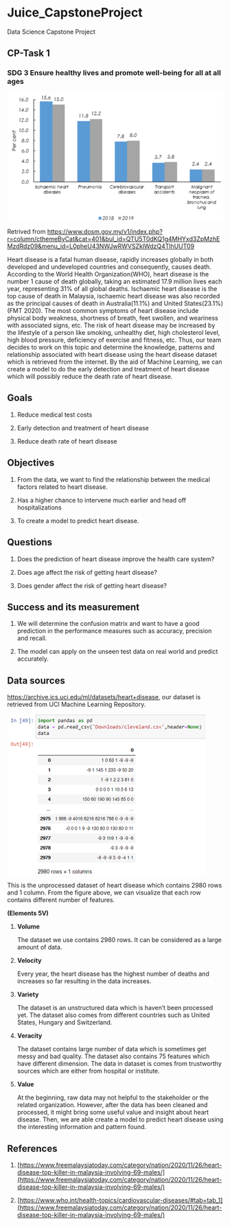 # Juice_CapstoneProject
Data Science Capstone Project

## CP-Task 1
### SDG 3 Ensure healthy lives and promote well-being for all at all ages 
![](/images/heartdisease_mdata.png)

Retrived from https://www.dosm.gov.my/v1/index.php?r=column/cthemeByCat&cat=401&bul_id=QTU5T0dKQ1g4MHYxd3ZpMzhEMzdRdz09&menu_id=L0pheU43NWJwRWVSZklWdzQ4TlhUUT09 

Heart disease is a fatal human disease, rapidly increases globally in both developed and undeveloped countries and consequently, causes death. According to the World Health Organization(WHO), heart disease is the number 1 cause of death globally, taking an estimated 17.9 million lives each year, representing 31% of all global deaths. Ischaemic heart disease is the top cause of death in Malaysia, ischaemic heart disease was also recorded as the principal causes of death in Australia(11.1%) and United States(23.1%)(FMT 2020). The most common symptoms of heart disease include physical body weakness, shortness of breath, feet swollen, and weariness with associated signs, etc. The risk of heart disease may be increased by the lifestyle of a person like smoking, unhealthy diet, high cholesterol level, high blood pressure, deficiency of exercise and fitness, etc. Thus, our team decides to work on this topic and determine the knowledge, patterns and relationship associated with heart disease using the heart disease dataset which is retrieved from the internet. By the aid of Machine Learning, we can create a model to do the early detection and treatment of heart disease which will possibly reduce the death rate of heart disease. 

## Goals

1) Reduce medical test costs  

2) Early detection and treatment of heart disease 

3) Reduce death rate of heart disease 

 

## Objectives

1) From the data, we want to find the relationship between the medical factors related to heart disease. 

2) Has a higher chance to intervene much earlier and head off hospitalizations 

3) To create a model to predict heart disease. 

 

## Questions 

1) Does the prediction of heart disease improve the health care system? 

2) Does age affect the risk of getting heart disease? 

3) Does gender affect the risk of getting heart disease? 

 

## Success and its measurement

1) We will determine the confusion matrix and want to have a good prediction in the performance measures such as accuracy, precision and recall. 

2) The model can apply on the unseen test data on real world and predict accurately.  


## Data sources 

https://archive.ics.uci.edu/ml/datasets/heart+disease, our dataset is retrieved from UCI Machine Learning Repository. 

![](/images/pandas_datarow.png)

This is the unprocessed dataset of heart disease which contains 2980 rows and 1 column. From the figure above, we can visualize that each row contains different number of features. 

**(Elements 5V)** 

1) **Volume**  

	The dataset we use contains 2980 rows. It can be considered as a large amount of data.  

2) **Velocity** 

	Every year, the heart disease has the highest number of deaths and increases so far resulting in the data increases. 

3) **Variety** 

	The dataset is an unstructured data which is haven’t been processed yet. The dataset also comes from different countries such as United States, Hungary and Switzerland.  

4) **Veracity** 

	The dataset contains large number of data which is sometimes get messy and bad quality. The dataset also contains 75 features which have different dimension. The data in 			dataset is comes from trustworthy sources which are either from hospital or institute. 

5) **Value** 

	At the beginning, raw data may not helpful to the stakeholder or the related organization. However, after the data has been cleaned and processed, it might bring some useful 	value and insight about heart disease. Then, we are able create a model to predict heart disease using the interesting information and pattern found. 

## References 

1) [https://www.freemalaysiatoday.com/category/nation/2020/11/26/heart-disease-top-killer-in-malaysia-involving-69-males/](https://www.freemalaysiatoday.com/category/nation/2020/11/26/heart-disease-top-killer-in-malaysia-involving-69-males/)

2) [https://www.who.int/health-topics/cardiovascular-diseases/#tab=tab_1](https://www.freemalaysiatoday.com/category/nation/2020/11/26/heart-disease-top-killer-in-malaysia-involving-69-males/)
